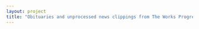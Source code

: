 ```yaml
--- 
layout: project 
title: "Obituaries and unprocessed news clippings from The Works Progress Administration Index and Clipping bureau collection at Washington State University." 
---
```



